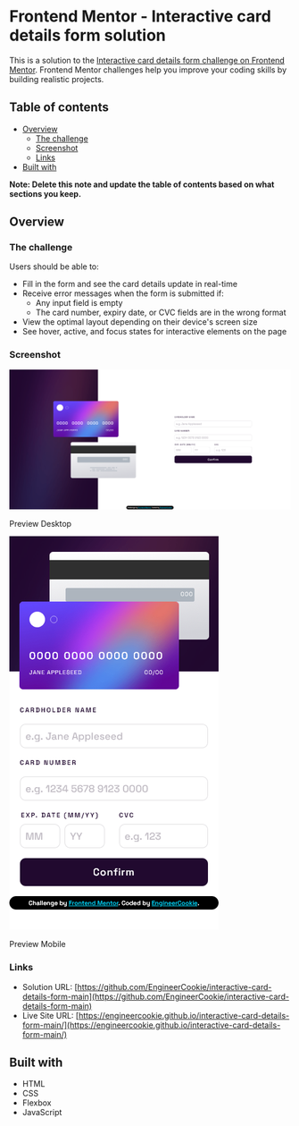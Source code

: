 # Frontend Mentor - Interactive card details form solution

This is a solution to the [Interactive card details form challenge on Frontend Mentor](https://www.frontendmentor.io/challenges/interactive-card-details-form-XpS8cKZDWw). Frontend Mentor challenges help you improve your coding skills by building realistic projects. 

## Table of contents

- [Overview](#overview)
  - [The challenge](#the-challenge)
  - [Screenshot](#screenshot)
  - [Links](#links)
- [Built with](#built-with)


**Note: Delete this note and update the table of contents based on what sections you keep.**

## Overview

### The challenge

Users should be able to:

- Fill in the form and see the card details update in real-time
- Receive error messages when the form is submitted if:
  - Any input field is empty
  - The card number, expiry date, or CVC fields are in the wrong format
- View the optimal layout depending on their device's screen size
- See hover, active, and focus states for interactive elements on the page

### Screenshot

![](screenshots/Preview%20desktop.png)

Preview Desktop

![](screenshots/Preview%20Mobile.png)


Preview Mobile


### Links

- Solution URL: [https://github.com/EngineerCookie/interactive-card-details-form-main](https://github.com/EngineerCookie/interactive-card-details-form-main)
- Live Site URL: [https://engineercookie.github.io/interactive-card-details-form-main/](https://engineercookie.github.io/interactive-card-details-form-main/)

## Built with

- HTML
- CSS
- Flexbox
- JavaScript


